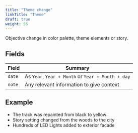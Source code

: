 ```yaml
---
title: "Theme change"
linkTitle: "Theme"
draft: true
weight: 55
---
```


Objective change in color palette, theme elements or story.

## Fields

| Field         | Summary                     		    |
| ------------- | ------------------------------------- |
| `date`   | As `Year`, `Year + Month` or `Year + Month + day`     |
| `note`  	| Any relevant information to give context    |

## Example

* The track was repainted from black to yellow
* Story setting changed from the woods to the city
* Hundreds of LED Lights added to exterior facade